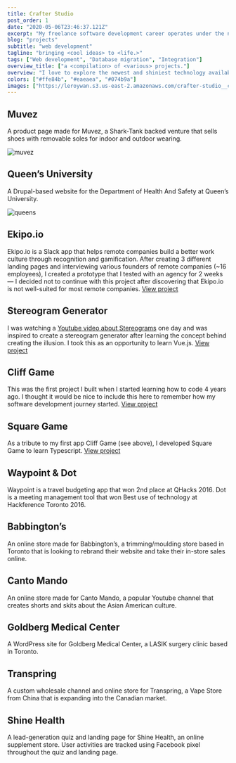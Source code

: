```yaml
---
title: Crafter Studio
post_order: 1
date: "2020-05-06T23:46:37.121Z"
excerpt: "My freelance software development career operates under the name Crafter Studio. Feel free to click in to take a peak at some of my other projects!"
blog: "projects"
subtitle: "web development"
tagline: "bringing <cool ideas> to <life.>"
tags: ["Web development", "Database migration", "Integration"]
overview_title: ["a <compilation> of <various> projects."]
overview: "I love to explore the newest and shiniest technology available and my passion for my craft motivates me out of bed every morning as I obsess over bringing unique ideas to life. Below are various projects I have worked on."
colors: ["#ffe84b", "#eaeaea", "#074b9a"]
images: ["https://leroywan.s3.us-east-2.amazonaws.com/crafter-studio__cards.png", "https://leroywan.s3.us-east-2.amazonaws.com/leroywan__other-projects.png"]
---
```


## Muvez
A product page made for Muvez, a Shark-Tank backed venture that sells shoes with removable soles for indoor and outdoor wearing.

![muvez](https://leroywan.s3.us-east-2.amazonaws.com/muvez__product.png)

## Queen’s University
A Drupal-based website for the Department of Health And Safety at Queen’s University.

![queens](https://leroywan.s3.us-east-2.amazonaws.com/queens__site.png)

## Ekipo.io
Ekipo.io is a Slack app that helps remote companies build a better work culture through recognition and gamification. After creating 3 different landing pages and interviewing various founders of remote companies (~16 employees), I created a prototype that I tested with an agency for 2 weeks — I decided not to continue with this project after discovering that Ekipo.io is not well-suited for most remote companies. [View project](https://ekipo.netlify.app/)

## Stereogram Generator
I was watching a [Youtube video about Stereograms](https://www.youtube.com/watch?v=v8O8Em_RPNg) one day and was inspired to create a stereogram generator after learning the concept behind creating the illusion. I took this as an opportunity to learn Vue.js. [View project](https://leroywan.github.io/stereogram-message-generator/)

## Cliff Game
This was the first project I built when I started learning how to code 4 years ago. I thought it would be nice to include this here to remember how my software development journey started. [View project](http://leroywan.github.io/CliffGame/)

## Square Game
As a tribute to my first app Cliff Game (see above), I developed Square Game to learn Typescript. [View project](https://leroywan.github.io/square-game/)

## Waypoint & Dot
Waypoint is a travel budgeting app that won 2nd place at QHacks 2016. Dot is a meeting management tool that won Best use of technology at Hackference Toronto 2016.

## Babbington’s
An online store made for Babbington’s, a trimming/moulding store based in Toronto that is looking to rebrand their website and take their in-store sales online.

## Canto Mando
An online store made for Canto Mando, a popular Youtube channel that creates shorts and skits about the Asian American culture.

## Goldberg Medical Center
A WordPress site for Goldberg Medical Center, a LASIK surgery clinic based in Toronto. 

## Transpring
A custom wholesale channel and online store for Transpring, a Vape Store from China that is expanding into the Canadian market.

## Shine Health
A lead-generation quiz and landing page for Shine Health, an online supplement store. User activities are tracked using Facebook pixel throughout the quiz and landing page.